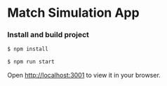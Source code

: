 # Match Simulation App

### Install and build project

```bash
$ npm install
```

```bash
$ npm run start
```

Open [http://localhost:3001](http://localhost:3001) to view it in your browser.
